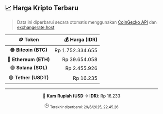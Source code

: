 

<!-- HARGA_KRIPTO -->
## 📈 Harga Kripto Terbaru

> Data ini diperbarui secara otomatis menggunakan [CoinGecko API](https://www.coingecko.com/) dan [exchangerate.host](https://exchangerate.host/)

<div align="center">

| 🪙 Token | 💰 Harga (IDR) |
|:------:|---------------:|
| 🟠 **Bitcoin (BTC)**   | Rp 1.752.334.655 |
| 🔵 **Ethereum (ETH)**  | Rp 39.654.058 |
| 🟣 **Solana (SOL)**    | Rp 2.455.926 |
| 🟢 **Tether (USDT)**   | Rp 16.235 |

---

💱 **Kurs Rupiah (USD → IDR)**: Rp 16.233

🕒 <sub>Terakhir diperbarui: 29/6/2025, 22.45.26</sub>

</div>
<!-- /HARGA_KRIPTO -->